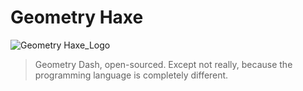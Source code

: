 # Geometry Haxe
![Geometry Haxe_Logo](https://user-images.githubusercontent.com/68293280/154545111-bb348408-70d5-4938-8898-3c42355c85e1.png)

> Geometry Dash, open-sourced. Except not really, because the programming language is completely different.
